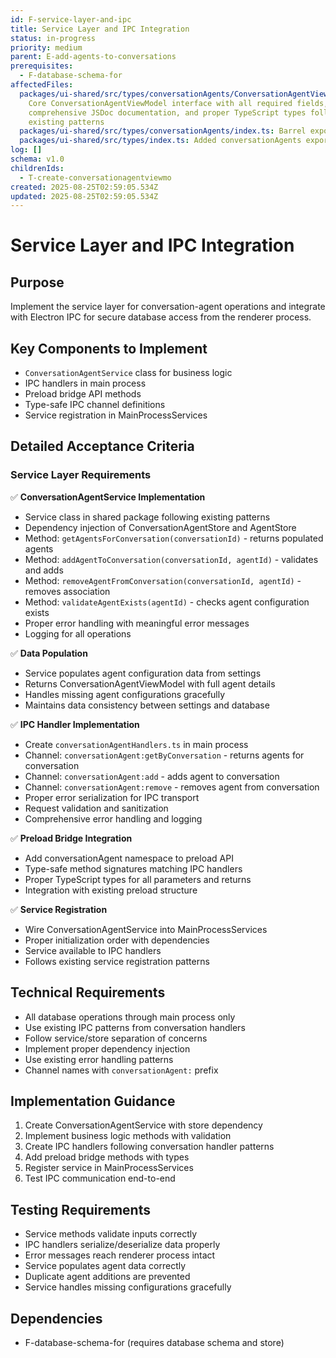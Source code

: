 ```yaml
---
id: F-service-layer-and-ipc
title: Service Layer and IPC Integration
status: in-progress
priority: medium
parent: E-add-agents-to-conversations
prerequisites:
  - F-database-schema-for
affectedFiles:
  packages/ui-shared/src/types/conversationAgents/ConversationAgentViewModel.ts:
    Core ConversationAgentViewModel interface with all required fields,
    comprehensive JSDoc documentation, and proper TypeScript types following
    existing patterns
  packages/ui-shared/src/types/conversationAgents/index.ts: Barrel export file for conversationAgents types module
  packages/ui-shared/src/types/index.ts: Added conversationAgents export to main types index in alphabetical order
log: []
schema: v1.0
childrenIds:
  - T-create-conversationagentviewmo
created: 2025-08-25T02:59:05.534Z
updated: 2025-08-25T02:59:05.534Z
---
```


# Service Layer and IPC Integration

## Purpose

Implement the service layer for conversation-agent operations and integrate with Electron IPC for secure database access from the renderer process.

## Key Components to Implement

- `ConversationAgentService` class for business logic
- IPC handlers in main process
- Preload bridge API methods
- Type-safe IPC channel definitions
- Service registration in MainProcessServices

## Detailed Acceptance Criteria

### Service Layer Requirements

✅ **ConversationAgentService Implementation**

- Service class in shared package following existing patterns
- Dependency injection of ConversationAgentStore and AgentStore
- Method: `getAgentsForConversation(conversationId)` - returns populated agents
- Method: `addAgentToConversation(conversationId, agentId)` - validates and adds
- Method: `removeAgentFromConversation(conversationId, agentId)` - removes association
- Method: `validateAgentExists(agentId)` - checks agent configuration exists
- Proper error handling with meaningful error messages
- Logging for all operations

✅ **Data Population**

- Service populates agent configuration data from settings
- Returns ConversationAgentViewModel with full agent details
- Handles missing agent configurations gracefully
- Maintains data consistency between settings and database

✅ **IPC Handler Implementation**

- Create `conversationAgentHandlers.ts` in main process
- Channel: `conversationAgent:getByConversation` - returns agents for conversation
- Channel: `conversationAgent:add` - adds agent to conversation
- Channel: `conversationAgent:remove` - removes agent from conversation
- Proper error serialization for IPC transport
- Request validation and sanitization
- Comprehensive error handling and logging

✅ **Preload Bridge Integration**

- Add conversationAgent namespace to preload API
- Type-safe method signatures matching IPC handlers
- Proper TypeScript types for all parameters and returns
- Integration with existing preload structure

✅ **Service Registration**

- Wire ConversationAgentService into MainProcessServices
- Proper initialization order with dependencies
- Service available to IPC handlers
- Follows existing service registration patterns

## Technical Requirements

- All database operations through main process only
- Use existing IPC patterns from conversation handlers
- Follow service/store separation of concerns
- Implement proper dependency injection
- Use existing error handling patterns
- Channel names with `conversationAgent:` prefix

## Implementation Guidance

1. Create ConversationAgentService with store dependency
2. Implement business logic methods with validation
3. Create IPC handlers following conversation handler patterns
4. Add preload bridge methods with types
5. Register service in MainProcessServices
6. Test IPC communication end-to-end

## Testing Requirements

- Service methods validate inputs correctly
- IPC handlers serialize/deserialize data properly
- Error messages reach renderer process intact
- Service populates agent data correctly
- Duplicate agent additions are prevented
- Service handles missing configurations gracefully

## Dependencies

- F-database-schema-for (requires database schema and store)
